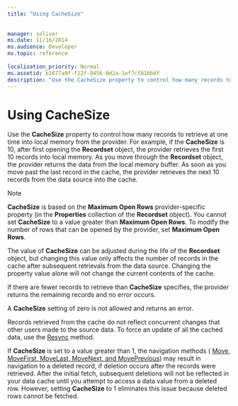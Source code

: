 ```yaml
---
title: "Using CacheSize"
 
 
manager: soliver
ms.date: 11/16/2014
ms.audience: Developer
ms.topic: reference
  
localization_priority: Normal
ms.assetid: b1677a9f-f22f-9456-0d2a-1ef7cf81bbdf
description: "Use the CacheSize property to control how many records to retrieve at one time into local memory from the provider. For example, if the CacheSize is 10, after first opening the Recordset object, the provider retrieves the first 10 records into local memory. As you move through the Recordset object, the provider returns the data from the local memory buffer. As soon as you move past the last record in the cache, the provider retrieves the next 10 records from the data source into the cache."
---
```


# Using CacheSize

Use the **CacheSize** property to control how many records to retrieve at one time into local memory from the provider. For example, if the **CacheSize** is 10, after first opening the **Recordset** object, the provider retrieves the first 10 records into local memory. As you move through the **Recordset** object, the provider returns the data from the local memory buffer. As soon as you move past the last record in the cache, the provider retrieves the next 10 records from the data source into the cache. 
  
> [!NOTE]
> **CacheSize** is based on the **Maximum Open Rows** provider-specific property (in the **Properties** collection of the **Recordset** object). You cannot set **CacheSize** to a value greater than **Maximum Open Rows**. To modify the number of rows that can be opened by the provider, set **Maximum Open Rows**. 
  
The value of **CacheSize** can be adjusted during the life of the **Recordset** object, but changing this value only affects the number of records in the cache after subsequent retrievals from the data source. Changing the property value alone will not change the current contents of the cache. 
  
If there are fewer records to retrieve than **CacheSize** specifies, the provider returns the remaining records and no error occurs. 
  
A **CacheSize** setting of zero is not allowed and returns an error. 
  
Records retrieved from the cache do not reflect concurrent changes that other users made to the source data. To force an update of all the cached data, use the [Resync](resync-method-ado.md) method. 
  
If **CacheSize** is set to a value greater than 1, the navigation methods ( [Move](move-method-ado.md), [MoveFirst, MoveLast, MoveNext, and MovePrevious](movefirst-movelast-movenext-and-moveprevious-methods-ado.md)) may result in navigation to a deleted record, if deletion occurs after the records were retrieved. After the initial fetch, subsequent deletions will not be reflected in your data cache until you attempt to access a data value from a deleted row. However, setting **CacheSize** to 1 eliminates this issue because deleted rows cannot be fetched. 
  

